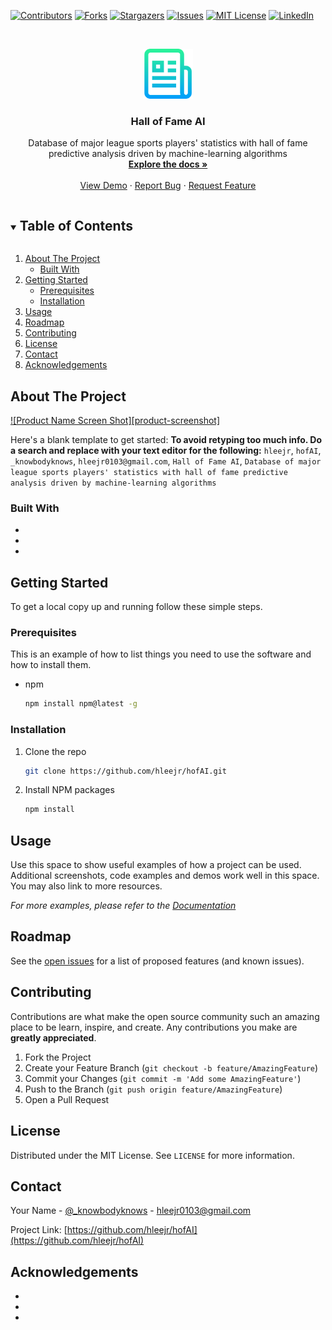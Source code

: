 <!--
*** Thanks for checking out the Best-README-Template. If you have a suggestion
*** that would make this better, please fork the repo and create a pull request
*** or simply open an issue with the tag "enhancement".
*** Thanks again! Now go create something AMAZING! :D
***
***
***
*** To avoid retyping too much info. Do a search and replace for the following:
-->

<!-- PROJECT SHIELDS -->
<!--
*** I'm using markdown "reference style" links for readability.
*** Reference links are enclosed in brackets [ ] instead of parentheses ( ).
*** See the bottom of this document for the declaration of the reference variables
*** for contributors-url, forks-url, etc. This is an optional, concise syntax you may use.
*** https://www.markdownguide.org/basic-syntax/#reference-style-links
-->
[![Contributors][contributors-shield]][contributors-url]
[![Forks][forks-shield]][forks-url]
[![Stargazers][stars-shield]][stars-url]
[![Issues][issues-shield]][issues-url]
[![MIT License][license-shield]][license-url]
[![LinkedIn][linkedin-shield]][linkedin-url]

<!-- PROJECT LOGO -->
<br />
<p align="center">
  <a href="https://github.com/hleejr/hofAI">
    <img src="images/logo.png" alt="Logo" width="80" height="80">
  </a>

  <h3 align="center">Hall of Fame AI</h3>

  <p align="center">
    Database of major league sports players' statistics with hall of fame predictive analysis driven by machine-learning algorithms
    <br />
    <a href="https://github.com/hleejr/hofAI"><strong>Explore the docs »</strong></a>
    <br />
    <br />
    <a href="https://github.com/hleejr/hofAI">View Demo</a>
    ·
    <a href="https://github.com/hleejr/hofAI/issues">Report Bug</a>
    ·
    <a href="https://github.com/hleejr/hofAI/issues">Request Feature</a>
  </p>
</p>



<!-- TABLE OF CONTENTS -->
<details open="open">
  <summary><h2 style="display: inline-block">Table of Contents</h2></summary>
  <ol>
    <li>
      <a href="#about-the-project">About The Project</a>
      <ul>
        <li><a href="#built-with">Built With</a></li>
      </ul>
    </li>
    <li>
      <a href="#getting-started">Getting Started</a>
      <ul>
        <li><a href="#prerequisites">Prerequisites</a></li>
        <li><a href="#installation">Installation</a></li>
      </ul>
    </li>
    <li><a href="#usage">Usage</a></li>
    <li><a href="#roadmap">Roadmap</a></li>
    <li><a href="#contributing">Contributing</a></li>
    <li><a href="#license">License</a></li>
    <li><a href="#contact">Contact</a></li>
    <li><a href="#acknowledgements">Acknowledgements</a></li>
  </ol>
</details>



<!-- ABOUT THE PROJECT -->
## About The Project

[![Product Name Screen Shot][product-screenshot]](https://example.com)

Here's a blank template to get started:
**To avoid retyping too much info. Do a search and replace with your text editor for the following:**
`hleejr`, `hofAI`, `_knowbodyknows`, `hleejr0103@gmail.com`, `Hall of Fame AI`, `Database of major league sports players' statistics with hall of fame predictive analysis driven by machine-learning algorithms`


### Built With

* []()
* []()
* []()



<!-- GETTING STARTED -->
## Getting Started

To get a local copy up and running follow these simple steps.

### Prerequisites

This is an example of how to list things you need to use the software and how to install them.
* npm
  ```sh
  npm install npm@latest -g
  ```

### Installation

1. Clone the repo
   ```sh
   git clone https://github.com/hleejr/hofAI.git
   ```
2. Install NPM packages
   ```sh
   npm install
   ```



<!-- USAGE EXAMPLES -->
## Usage

Use this space to show useful examples of how a project can be used. Additional screenshots, code examples and demos work well in this space. You may also link to more resources.

_For more examples, please refer to the [Documentation](https://example.com)_



<!-- ROADMAP -->
## Roadmap

See the [open issues](https://github.com/hleejr/hofAI/issues) for a list of proposed features (and known issues).



<!-- CONTRIBUTING -->
## Contributing

Contributions are what make the open source community such an amazing place to be learn, inspire, and create. Any contributions you make are **greatly appreciated**.

1. Fork the Project
2. Create your Feature Branch (`git checkout -b feature/AmazingFeature`)
3. Commit your Changes (`git commit -m 'Add some AmazingFeature'`)
4. Push to the Branch (`git push origin feature/AmazingFeature`)
5. Open a Pull Request



<!-- LICENSE -->
## License

Distributed under the MIT License. See `LICENSE` for more information.



<!-- CONTACT -->
## Contact

Your Name - [@_knowbodyknows](https://twitter.com/_knowbodyknows) - hleejr0103@gmail.com

Project Link: [https://github.com/hleejr/hofAI](https://github.com/hleejr/hofAI)



<!-- ACKNOWLEDGEMENTS -->
## Acknowledgements

* []()
* []()
* []()





<!-- MARKDOWN LINKS & IMAGES -->
<!-- https://www.markdownguide.org/basic-syntax/#reference-style-links -->
[contributors-shield]: https://img.shields.io/github/contributors/hleejr/repo.svg?style=for-the-badge
[contributors-url]: https://github.com/hleejr/repo/graphs/contributors
[forks-shield]: https://img.shields.io/github/forks/hleejr/repo.svg?style=for-the-badge
[forks-url]: https://github.com/hleejr/repo/network/members
[stars-shield]: https://img.shields.io/github/stars/hleejr/repo.svg?style=for-the-badge
[stars-url]: https://github.com/hleejr/repo/stargazers
[issues-shield]: https://img.shields.io/github/issues/hleejr/repo.svg?style=for-the-badge
[issues-url]: https://github.com/hleejr/repo/issues
[license-shield]: https://img.shields.io/github/license/hleejr/repo.svg?style=for-the-badge
[license-url]: https://github.com/hleejr/repo/blob/master/LICENSE.txt
[linkedin-shield]: https://img.shields.io/badge/-LinkedIn-black.svg?style=for-the-badge&logo=linkedin&colorB=555
[linkedin-url]: https://linkedin.com/in/hleejr
